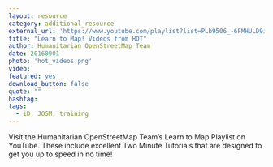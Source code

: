 ```yaml
---
layout: resource
category: additional_resource
external_url: 'https://www.youtube.com/playlist?list=PLb9506_-6FMHULD9iDUAh-4qpxKdVspnD'
title: "Learn to Map! Videos from HOT"
author: Humanitarian OpenStreetMap Team
date: 20160901
photo: 'hot_videos.png'
video: 
featured: yes
download_button: false
quote: ""
hashtag:
tags:
  - iD, JOSM, training
---
```


Visit the Humanitarian OpenStreetMap Team’s Learn to Map Playlist on YouTube. These include excellent Two Minute Tutorials that are designed to get you up to speed in no time!
